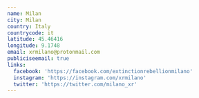 ```yaml
---
name: Milan
city: Milan
country: Italy
countrycode: it
latitude: 45.46416
longitude: 9.1748
email: xrmilano@protonmail.com
publiciseemail: true
links:
  facebook: 'https://facebook.com/extinctionrebellionmilano'
  instagram: 'https://instagram.com/xrmilano'
  twitter: 'https://twitter.com/milano_xr'
---
```


